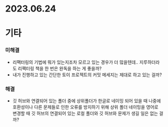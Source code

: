 # 2023.06.24

# 기타

### 미해결

- 리팩터링의 기법에 뭐가 있는지조차 모르고 있는 경우가 더 많을텐데.. 지루하더라도 리팩터링 책을 한 번은 완독을 하는 게 좋을까?
- 내가 진행하고 있는 간단한 토이 프로젝트의 커밋 메세지는 제대로 하고 있는 걸까?

### 해결

- 깃 허브와 연결되어 있는 폴더 중에 상위폴더가 한글로 네이밍 되어 있을 때 나중에 호환성이나 다른 문제들로 인한 오류를 방지하기 위해 상위 폴더 네이밍을 영어로 변경할 때 깃 허브의 연결되어 있는 로컬 폴더와 깃 허브와 문제가 생길 일은 없는 걸까?